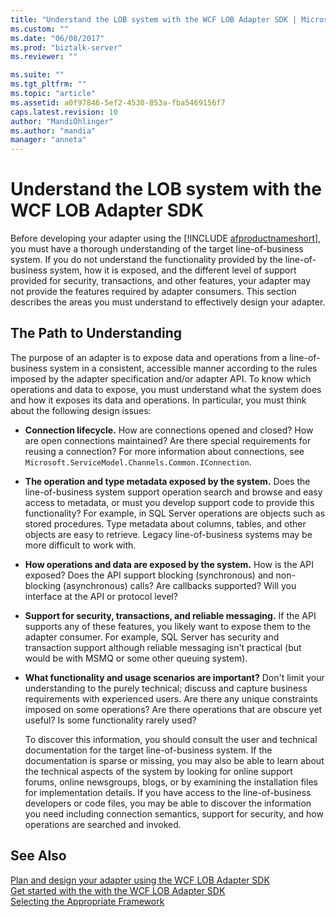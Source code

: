 ```yaml
---
title: "Understand the LOB system with the WCF LOB Adapter SDK | Microsoft Docs"
ms.custom: ""
ms.date: "06/08/2017"
ms.prod: "biztalk-server"
ms.reviewer: ""

ms.suite: ""
ms.tgt_pltfrm: ""
ms.topic: "article"
ms.assetid: a0f97846-5ef2-4530-853a-fba5469156f7
caps.latest.revision: 10
author: "MandiOhlinger"
ms.author: "mandia"
manager: "anneta"
---
```

# Understand the LOB system with the WCF LOB Adapter SDK
Before developing your adapter using the [!INCLUDE [afproductnameshort](../../includes/afproductnameshort-md.md)], you must have a thorough understanding of the target line-of-business system. If you do not understand the functionality provided by the line-of-business system, how it is exposed, and the different level of support provided for security, transactions, and other features, your adapter may not provide the features required by adapter consumers. This section describes the areas you must understand to effectively design your adapter.  
  
## The Path to Understanding  
 The purpose of an adapter is to expose data and operations from a line-of-business system in a consistent, accessible manner according to the rules imposed by the adapter specification and/or adapter API. To know which operations and data to expose, you must understand what the system does and how it exposes its data and operations. In particular, you must think about the following design issues:  
  
- **Connection lifecycle.** How are connections opened and closed? How are open connections maintained? Are there special requirements for reusing a connection? For more information about connections, see `Microsoft.ServiceModel.Channels.Common.IConnection`.  
  
- **The operation and type metadata exposed by the system.** Does the line-of-business system support operation search and browse and easy access to metadata, or must you develop support code to provide this functionality? For example, in SQL Server operations are objects such as stored procedures. Type metadata about columns, tables, and other objects are easy to retrieve. Legacy line-of-business systems may be more difficult to work with.  
  
- **How operations and data are exposed by the system.** How is the API exposed? Does the API support blocking (synchronous) and non-blocking (asynchronous) calls? Are callbacks supported? Will you interface at the API or protocol level?  
  
- **Support for security, transactions, and reliable messaging.** If the API supports any of these features, you likely want to expose them to the adapter consumer. For example, SQL Server has security and transaction support although reliable messaging isn't practical (but would be with MSMQ or some other queuing system).  
  
- **What functionality and usage scenarios are important?** Don't limit your understanding to the purely technical; discuss and capture business requirements with experienced users. Are there any unique constraints imposed on some operations? Are there operations that are obscure yet useful? Is some functionality rarely used?  
  
  To discover this information, you should consult the user and technical documentation for the target line-of-business system. If the documentation is sparse or missing, you may also be able to learn about the technical aspects of the system by looking for online support forums, online newsgroups, blogs, or by examining the installation files for implementation details. If you have access to the line-of-business developers or code files, you may be able to discover the information you need including connection semantics, support for security, and how operations are searched and invoked.  
  
## See Also  
 [Plan and design your adapter using the WCF LOB Adapter SDK](../../adapters-and-accelerators/wcf-lob-adapter-sdk/plan-and-design-your-adapter-using-the-wcf-lob-adapter-sdk.md)   
 [Get started with the with the WCF LOB Adapter SDK](../../adapters-and-accelerators/wcf-lob-adapter-sdk/get-started-with-the-with-the-wcf-lob-adapter-sdk.md)   
 [Selecting the Appropriate Framework](https://msdn.microsoft.com/library/bb798089.aspx)